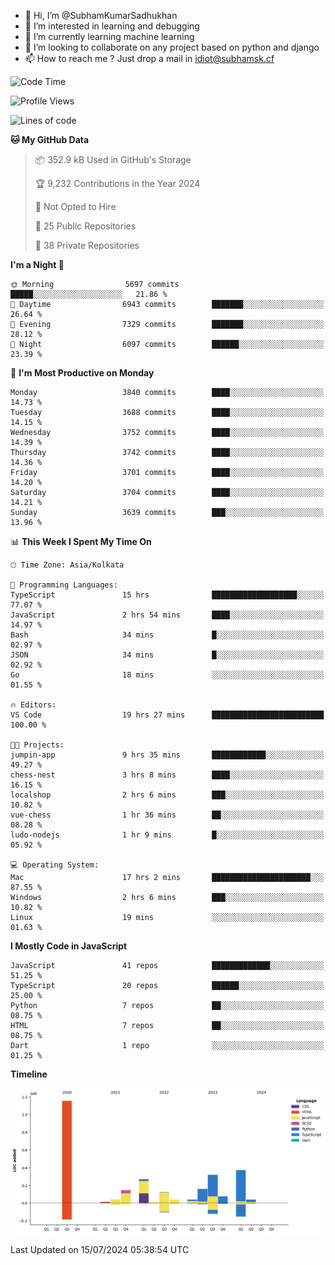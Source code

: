 - 👋 Hi, I’m @SubhamKumarSadhukhan
- 👀 I’m interested in learning and debugging
- 🌱 I’m currently learning machine learning
- 💞️ I’m looking to collaborate on any project based on python and django
- 📫 How to reach me ?
      Just drop a mail in idiot@subhamsk.cf

<!---
SubhamKumarSadhukhan/SubhamKumarSadhukhan is a ✨ special ✨ repository because its `README.md` (this file) appears on your GitHub profile.
You can click the Preview link to take a look at your changes.
--->


<!--START_SECTION:waka-->
![Code Time](http://img.shields.io/badge/Code%20Time-2%2C306%20hrs%2052%20mins-blue)

![Profile Views](http://img.shields.io/badge/Profile%20Views-1-blue)

![Lines of code](https://img.shields.io/badge/From%20Hello%20World%20I%27ve%20Written-2.8%20million%20lines%20of%20code-blue)

**🐱 My GitHub Data** 

> 📦 352.9 kB Used in GitHub's Storage 
 > 
> 🏆 9,232 Contributions in the Year 2024
 > 
> 🚫 Not Opted to Hire
 > 
> 📜 25 Public Repositories 
 > 
> 🔑 38 Private Repositories 
 > 
**I'm a Night 🦉** 

```text
🌞 Morning                5697 commits        █████░░░░░░░░░░░░░░░░░░░░   21.86 % 
🌆 Daytime                6943 commits        ███████░░░░░░░░░░░░░░░░░░   26.64 % 
🌃 Evening                7329 commits        ███████░░░░░░░░░░░░░░░░░░   28.12 % 
🌙 Night                  6097 commits        ██████░░░░░░░░░░░░░░░░░░░   23.39 % 
```
📅 **I'm Most Productive on Monday** 

```text
Monday                   3840 commits        ████░░░░░░░░░░░░░░░░░░░░░   14.73 % 
Tuesday                  3688 commits        ████░░░░░░░░░░░░░░░░░░░░░   14.15 % 
Wednesday                3752 commits        ████░░░░░░░░░░░░░░░░░░░░░   14.39 % 
Thursday                 3742 commits        ████░░░░░░░░░░░░░░░░░░░░░   14.36 % 
Friday                   3701 commits        ████░░░░░░░░░░░░░░░░░░░░░   14.20 % 
Saturday                 3704 commits        ████░░░░░░░░░░░░░░░░░░░░░   14.21 % 
Sunday                   3639 commits        ███░░░░░░░░░░░░░░░░░░░░░░   13.96 % 
```


📊 **This Week I Spent My Time On** 

```text
🕑︎ Time Zone: Asia/Kolkata

💬 Programming Languages: 
TypeScript               15 hrs              ███████████████████░░░░░░   77.07 % 
JavaScript               2 hrs 54 mins       ████░░░░░░░░░░░░░░░░░░░░░   14.97 % 
Bash                     34 mins             █░░░░░░░░░░░░░░░░░░░░░░░░   02.97 % 
JSON                     34 mins             █░░░░░░░░░░░░░░░░░░░░░░░░   02.92 % 
Go                       18 mins             ░░░░░░░░░░░░░░░░░░░░░░░░░   01.55 % 

🔥 Editors: 
VS Code                  19 hrs 27 mins      █████████████████████████   100.00 % 

🐱‍💻 Projects: 
jumpin-app               9 hrs 35 mins       ████████████░░░░░░░░░░░░░   49.27 % 
chess-nest               3 hrs 8 mins        ████░░░░░░░░░░░░░░░░░░░░░   16.15 % 
localshop                2 hrs 6 mins        ███░░░░░░░░░░░░░░░░░░░░░░   10.82 % 
vue-chess                1 hr 36 mins        ██░░░░░░░░░░░░░░░░░░░░░░░   08.28 % 
ludo-nodejs              1 hr 9 mins         █░░░░░░░░░░░░░░░░░░░░░░░░   05.92 % 

💻 Operating System: 
Mac                      17 hrs 2 mins       ██████████████████████░░░   87.55 % 
Windows                  2 hrs 6 mins        ███░░░░░░░░░░░░░░░░░░░░░░   10.82 % 
Linux                    19 mins             ░░░░░░░░░░░░░░░░░░░░░░░░░   01.63 % 
```

**I Mostly Code in JavaScript** 

```text
JavaScript               41 repos            █████████████░░░░░░░░░░░░   51.25 % 
TypeScript               20 repos            ██████░░░░░░░░░░░░░░░░░░░   25.00 % 
Python                   7 repos             ██░░░░░░░░░░░░░░░░░░░░░░░   08.75 % 
HTML                     7 repos             ██░░░░░░░░░░░░░░░░░░░░░░░   08.75 % 
Dart                     1 repo              ░░░░░░░░░░░░░░░░░░░░░░░░░   01.25 % 
```



**Timeline**

![Lines of Code chart](https://raw.githubusercontent.com/SubhamKumarSadhukhan/SubhamKumarSadhukhan/main/assets/bar_graph.png)


 Last Updated on 15/07/2024 05:38:54 UTC
<!--END_SECTION:waka-->
